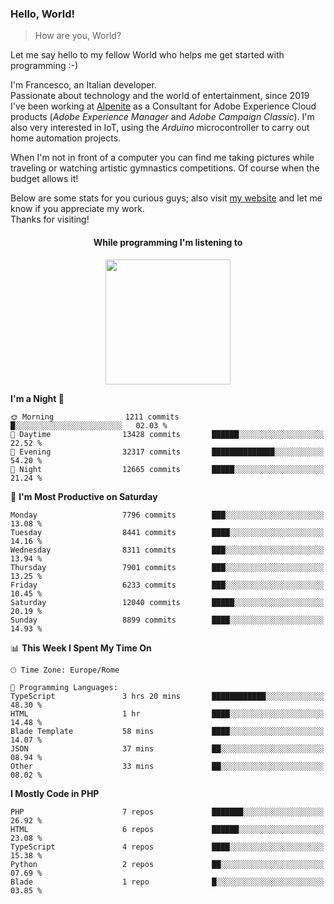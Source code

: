 ### Hello, World!

> How are you, World?

Let me say hello to my fellow World who helps me get started with programming :-)

I'm Francesco, an Italian developer.  
Passionate about technology and the world of entertainment, since 2019 I've been working at [Alpenite](https://www.alpenite.com) as a Consultant for Adobe Experience Cloud products (*Adobe Experience Manager* and *Adobe Campaign Classic*). I'm also very interested in IoT, using the *Arduino* microcontroller to carry out home automation projects.

When I'm not in front of a computer you can find me taking pictures while traveling or watching artistic gymnastics competitions. Of course when the budget allows it!

Below are some stats for you curious guys; also visit [my website](https://www.francescorega.eu) and let me know if you appreciate my work.  
Thanks for visiting!

<div align="center">
  <h4>While programming I'm listening to</h4>
  <a href="https://apps.francescorega.eu/now-playing/11147232609" target="_blank"><img src="https://apps.francescorega.eu/now-playing/11147232609" width="200"></a>
</div>

<!--START_SECTION:waka-->
**I'm a Night 🦉** 

```text
🌞 Morning                1211 commits        █░░░░░░░░░░░░░░░░░░░░░░░░   02.03 % 
🌆 Daytime                13428 commits       ██████░░░░░░░░░░░░░░░░░░░   22.52 % 
🌃 Evening                32317 commits       ██████████████░░░░░░░░░░░   54.20 % 
🌙 Night                  12665 commits       █████░░░░░░░░░░░░░░░░░░░░   21.24 % 
```
📅 **I'm Most Productive on Saturday** 

```text
Monday                   7796 commits        ███░░░░░░░░░░░░░░░░░░░░░░   13.08 % 
Tuesday                  8441 commits        ████░░░░░░░░░░░░░░░░░░░░░   14.16 % 
Wednesday                8311 commits        ███░░░░░░░░░░░░░░░░░░░░░░   13.94 % 
Thursday                 7901 commits        ███░░░░░░░░░░░░░░░░░░░░░░   13.25 % 
Friday                   6233 commits        ███░░░░░░░░░░░░░░░░░░░░░░   10.45 % 
Saturday                 12040 commits       █████░░░░░░░░░░░░░░░░░░░░   20.19 % 
Sunday                   8899 commits        ████░░░░░░░░░░░░░░░░░░░░░   14.93 % 
```


📊 **This Week I Spent My Time On** 

```text
🕑︎ Time Zone: Europe/Rome

💬 Programming Languages: 
TypeScript               3 hrs 20 mins       ████████████░░░░░░░░░░░░░   48.30 % 
HTML                     1 hr                ████░░░░░░░░░░░░░░░░░░░░░   14.48 % 
Blade Template           58 mins             ████░░░░░░░░░░░░░░░░░░░░░   14.07 % 
JSON                     37 mins             ██░░░░░░░░░░░░░░░░░░░░░░░   08.94 % 
Other                    33 mins             ██░░░░░░░░░░░░░░░░░░░░░░░   08.02 % 
```

**I Mostly Code in PHP** 

```text
PHP                      7 repos             ███████░░░░░░░░░░░░░░░░░░   26.92 % 
HTML                     6 repos             ██████░░░░░░░░░░░░░░░░░░░   23.08 % 
TypeScript               4 repos             ████░░░░░░░░░░░░░░░░░░░░░   15.38 % 
Python                   2 repos             ██░░░░░░░░░░░░░░░░░░░░░░░   07.69 % 
Blade                    1 repo              █░░░░░░░░░░░░░░░░░░░░░░░░   03.85 % 
```




<!--END_SECTION:waka-->
